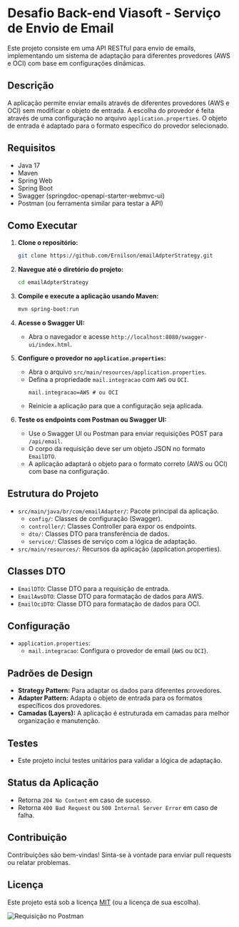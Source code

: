 # Desafio Back-end Viasoft - Serviço de Envio de Email

Este projeto consiste em uma API RESTful para envio de emails, implementando um sistema de adaptação para diferentes provedores (AWS e OCI) com base em configurações dinâmicas.

## Descrição

A aplicação permite enviar emails através de diferentes provedores (AWS e OCI) sem modificar o objeto de entrada. A escolha do provedor é feita através de uma configuração no arquivo `application.properties`. O objeto de entrada é adaptado para o formato específico do provedor selecionado.

## Requisitos

-   Java 17
-   Maven
-   Spring Web
-   Spring Boot
-   Swagger (springdoc-openapi-starter-webmvc-ui)
-   Postman (ou ferramenta similar para testar a API)

## Como Executar

1.  **Clone o repositório:**
    ```bash
    git clone https://github.com/Ernilson/emailAdpterStrategy.git
    ```

2.  **Navegue até o diretório do projeto:**
    ```bash
    cd emailAdpterStrategy
    ```

3.  **Compile e execute a aplicação usando Maven:**
    ```bash
    mvn spring-boot:run
    ```

4.  **Acesse o Swagger UI:**
    -   Abra o navegador e acesse `http://localhost:8080/swagger-ui/index.html`.

5.  **Configure o provedor no `application.properties`:**
    -   Abra o arquivo `src/main/resources/application.properties`.
    -   Defina a propriedade `mail.integracao` com `AWS` ou `OCI`.
        ```properties
        mail.integracao=AWS # ou OCI
        ```
    -   Reinicie a aplicação para que a configuração seja aplicada.

6.  **Teste os endpoints com Postman ou Swagger UI:**
    -   Use o Swagger UI ou Postman para enviar requisições POST para `/api/email`.
    -   O corpo da requisição deve ser um objeto JSON no formato `EmailDTO`.
    -   A aplicação adaptará o objeto para o formato correto (AWS ou OCI) com base na configuração.

## Estrutura do Projeto

-   `src/main/java/br/com/emailAdapter/`: Pacote principal da aplicação.
    -   `config/`: Classes de configuração (Swagger).
    -   `controller/`: Classes Controller para expor os endpoints.
    -   `dto/`: Classes DTO para transferência de dados.
    -   `service/`: Classes de serviço com a lógica de adaptação.
-   `src/main/resources/`: Recursos da aplicação (application.properties).

## Classes DTO

-   `EmailDTO`: Classe DTO para a requisição de entrada.
-   `EmailAwsDTO`: Classe DTO para formatação de dados para AWS.
-   `EmailOciDTO`: Classe DTO para formatação de dados para OCI.

## Configuração

-   `application.properties`:
    -   `mail.integracao`: Configura o provedor de email (`AWS` ou `OCI`).

## Padrões de Design

-   **Strategy Pattern:** Para adaptar os dados para diferentes provedores.
-   **Adapter Pattern:** Adapta o objeto de entrada para os formatos específicos dos provedores.
-   **Camadas (Layers):** A aplicação é estruturada em camadas para melhor organização e manutenção.

## Testes

-   Este projeto inclui testes unitários para validar a lógica de adaptação.

## Status da Aplicação

-   Retorna `204 No Content` em caso de sucesso.
-   Retorna `400 Bad Request` ou `500 Internal Server Error` em caso de falha.

## Contribuição

Contribuições são bem-vindas! Sinta-se à vontade para enviar pull requests ou relatar problemas.

## Licença

Este projeto está sob a licença [MIT](LICENSE) (ou a licença de sua escolha).

![Requisição no Postman](images/postman.png)
